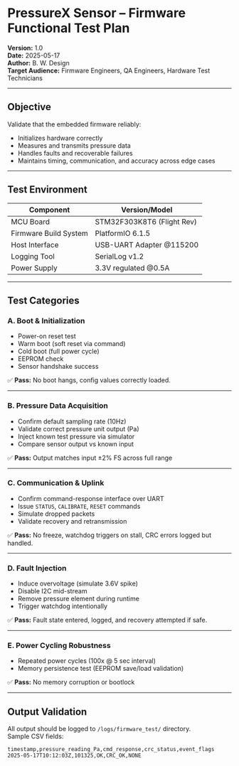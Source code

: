 # PressureX Sensor – Firmware Functional Test Plan

**Version:** 1.0  
**Date:** 2025-05-17  
**Author:** B. W. Design  
**Target Audience:** Firmware Engineers, QA Engineers, Hardware Test Technicians

---

## Objective

Validate that the embedded firmware reliably:

- Initializes hardware correctly  
- Measures and transmits pressure data  
- Handles faults and recoverable failures  
- Maintains timing, communication, and accuracy across edge cases  

---

## Test Environment

| Component              | Version/Model          |
|------------------------|------------------------|
| MCU Board              | STM32F303K8T6 (Flight Rev) |
| Firmware Build System  | PlatformIO 6.1.5        |
| Host Interface         | USB-UART Adapter @115200 |
| Logging Tool           | SerialLog v1.2          |
| Power Supply           | 3.3V regulated @0.5A    |

---

## Test Categories

### A. Boot & Initialization

- Power-on reset test
- Warm boot (soft reset via command)
- Cold boot (full power cycle)
- EEPROM check
- Sensor handshake success

✅ **Pass:** No boot hangs, config values correctly loaded.

---

### B. Pressure Data Acquisition

- Confirm default sampling rate (10Hz)
- Validate correct pressure unit output (Pa)
- Inject known test pressure via simulator
- Compare sensor output vs known input

✅ **Pass:** Output matches input ±2% FS across full range

---

### C. Communication & Uplink

- Confirm command-response interface over UART
- Issue `STATUS`, `CALIBRATE`, `RESET` commands
- Simulate dropped packets
- Validate recovery and retransmission

✅ **Pass:** No freeze, watchdog triggers on stall, CRC errors logged but handled.

---

### D. Fault Injection

- Induce overvoltage (simulate 3.6V spike)
- Disable I2C mid-stream
- Remove pressure element during runtime
- Trigger watchdog intentionally

✅ **Pass:** Fault state entered, logged, and recovery attempted if safe.

---

### E. Power Cycling Robustness

- Repeated power cycles (100x @ 5 sec interval)
- Memory persistence test (EEPROM save/load validation)

✅ **Pass:** No memory corruption or bootlock

---

## Output Validation

All output should be logged to `/logs/firmware_test/` directory.  
Sample CSV fields:

```csv
timestamp,pressure_reading_Pa,cmd_response,crc_status,event_flags
2025-05-17T10:12:03Z,101325,OK,CRC_OK,NONE
